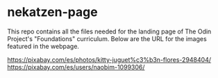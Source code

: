 # nekatzen-page
This repo contains all the files needed for the landing page of The Odin Project's "Foundations" curriculum. Below are the URL for the images featured in the webpage.

https://pixabay.com/es/photos/kitty-juguet%c3%b3n-flores-2948404/
https://pixabay.com/es/users/naobim-1099306/

